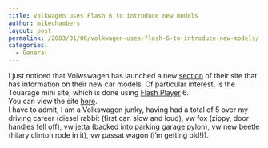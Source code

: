 ```yaml
---
title: Volkwagen uses Flash 6 to introduce new models
author: mikechambers
layout: post
permalink: /2003/01/06/volkwagen-uses-flash-6-to-introduce-new-models/
categories:
  - General
---
```



I just noticed that Volwswagen has launched a new [section][1] of their site that has information on their new car models. Of particular interest, is the Touarage mini site, which is done using [Flash Player][2] 6.  
You can view the site [here][1].  
I have to admit, I am a Volkswagen junky, having had a total of 5 over my driving career (diesel rabbit (first car, slow and loud), vw fox (zippy, door handles fell off), vw jetta (backed into parking garage pylon), vw new beetle (hilary clinton rode in it), vw passat wagon (i&#8217;m getting old!)).

 [1]: http://www.vw.com/newModels.htm#
 [2]: http://www.macromedia.com/software/flashplayer/